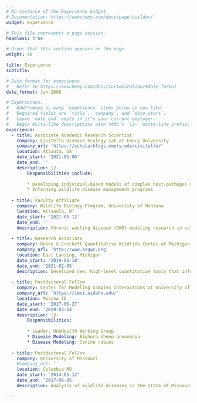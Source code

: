 ```yaml
---
# An instance of the Experience widget.
# Documentation: https://wowchemy.com/docs/page-builder/
widget: experience

# This file represents a page section.
headless: true

# Order that this section appears on the page.
weight: 40

title: Experience
subtitle:

# Date format for experience
#   Refer to https://wowchemy.com/docs/customization/#date-format
date_format: Jan 2006

# Experiences.
#   Add/remove as many `experience` items below as you like.
#   Required fields are `title`, `company`, and `date_start`.
#   Leave `date_end` empty if it's your current employer.
#   Begin multi-line descriptions with YAML's `|2-` multi-line prefix.
experience:
  - title: Associate Academic Research Scientist
    company: Civitello Disease Ecology Lab at Emory University
    company_url: 'https://scholarblogs.emory.edu/civitello/'
    location: Atlanta, GA
    date_start: '2021-01-06'
    date_end: ''
    description: |2-
        Responsibilities include:
        
        * Developing individual-based models of complex host-pathogen systems
        * Informing wildlife disease management programs
        
  - title: Faculty Affiliate
    company: Wildlife Biology Program, University of Montana
    location: Missoula, MT
    date_start: '2021-05-12'
    date_end: ''
    description: Chronic wasting disease (CWD) modeling research in collaboration with University of Montana faculty and State Wildlife Agencies.
    
  - title: Research Associate
    company: Boone & Crockett Quantitative Wildlife Center at Michigan State University
    company_url: 'http://www.bcqwc.org'
    location: East Lansing, Michigan
    date_start: '2019-03-18'
    date_end: '2021-01-05'
    description: Developed new, high-level quantitative tools that informed wildlife disease management in Michigan and elsewhere. Specific focus was on chronic wasting disease  (CWD), an emerging disease of white-tailed deer. E.g.  https://rpubs.com/anyadoc/OvCWD_APR 
    
  - title: Postdoctoral Fellow
    company: Center for Modeling Complex Interactions at University of Idaho
    company_url: 'https://imci.uidaho.edu/'
    location: Moscow ID
    date_start: '2017-06-27'
    date_end: '2019-03-14'
    description: |2-
        Responsibilities:
        
        * Leader, OneHealth Working Group
        * Disease Modeling: Bighorn sheep pneumonia
        * Disease Modeling: Canine rabies
    
  - title: Postdoctoral Fellow
    company: University of Missouri
    #company_url: ''
    location: Columbia MO
    date_start: '2014-05-12'
    date_end: '2017-06-26'
    description: Analysis of wildlife diseases in the state of Missouri. Specific focus on CWD in white-tailed deer. Developed a model-based framework to support                surveillance and management of CWD.
    
---
```


